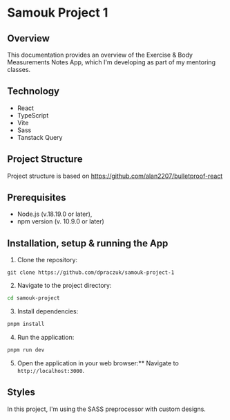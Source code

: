 # Samouk Project 1

## Overview

This documentation provides an overview of the Exercise & Body Measurements Notes App, which I'm developing as part of my mentoring classes.

## Technology

- React
- TypeScript
- Vite
- Sass
- Tanstack Query

## Project Structure

Project structure is based on https://github.com/alan2207/bulletproof-react

## Prerequisites

- Node.js (v.18.19.0 or later),
- npm version (v. 10.9.0 or later)

## Installation, setup & running the App

1. Clone the repository:

```
git clone https://github.com/dpraczuk/samouk-project-1
```

2. Navigate to the project directory:

```bash
cd samouk-project
```

3. Install dependencies:

```bash
pnpm install
```

4. Run the application:

```bash
pnpm run dev
```

5. Open the application in your web browser:\*\* Navigate to `http://localhost:3000`.

## Styles

In this project, I'm using the SASS preprocessor with custom designs.
